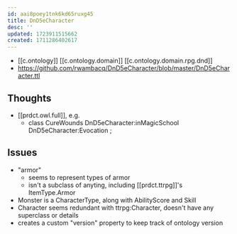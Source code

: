 ```yaml
---
id: aai8poey1tnk6kd65ruxg45
title: DnD5eCharacter
desc: ''
updated: 1723911515662
created: 1711286402617
---
```


- [[c.ontology]] [[c.ontology.domain]] [[c.ontology.domain.rpg.dnd]]
- https://github.com/rwambacq/DnD5eCharacter/blob/master/DnD5eCharacter.ttl

## Thoughts

- [[prdct.owl.full]], e.g.
  - class CureWounds DnD5eCharacter:inMagicSchool DnD5eCharacter:Evocation ;

## Issues

- "armor" 
  - seems to represent types of armor
  - isn't a subclass of anyting, including [[prdct.ttrpg]]'s ItemType.Armor
- Monster is a CharacterType, along with AbilityScore and Skill
- Character seems redundant with ttrpg:Character, doesn't have any superclass or details
- creates a custom "version" property to keep track of ontology version